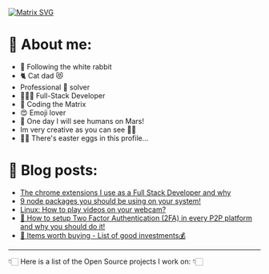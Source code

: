 <!--
Hi! This is an easter egg.
Congratulations you found the first one!
-->

[![Matrix SVG](https://raw.githubusercontent.com/rodrigograca31/rodrigograca31/master/matrix.svg)](https://www.youtube.com/watch?v=SDkAGkd4NLc)

<!-- # 👀 Hi stranger! 👋🏻 -->

# 🤔 About me:

- 🐇 Following the white rabbit
- 🐈 Cat dad 😻
- Professional 🐛 solver
- 👨🏻‍💻 Full-Stack Developer
- 💊 Coding the Matrix
- 😍 Emoji lover
- 🚀 One day I will see humans on Mars!
- Im very creative as you can see 🎨👀
- 🐇🥚 There's easter eggs in this profile...

<!-- Watch this: https://www.youtube.com/watch?v=eC7xzavzEKY -->

# 📝 Blog posts:

<!-- BLOG-POST-LIST:START -->
- [The chrome extensions I use as a Full Stack Developer and why](https://blog.rodrigograca.com/the-chrome-extensions-i-use-why/)
- [9 node packages you should be using on your system!](https://blog.rodrigograca.com/node-packages-you-should-be-using/)
- [Linux: How to play videos on your webcam?](https://blog.rodrigograca.com/play-videos-in-webcam/)
- [📲 How to setup Two Factor Authentication (2FA) in every P2P platform and why you should do it!](https://blog.rodrigograca.com/how-to-setup-two-factor-authentication-on-P2P-accounts-and-why/)
- [🤑 Items worth buying - List of good investments💰](https://blog.rodrigograca.com/items-worth-buying-list-of-good-investments/)
<!-- BLOG-POST-LIST:END -->

---

👇🏻 Here is a list of the Open Source projects I work on: 👇🏻

